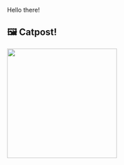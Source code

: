 Hello there!



## 🖼️ Catpost!

<sub>
    <img src="https://cdn2.thecatapi.com/images/MjA0MTM5OA.jpg" height="256">
</sub>

